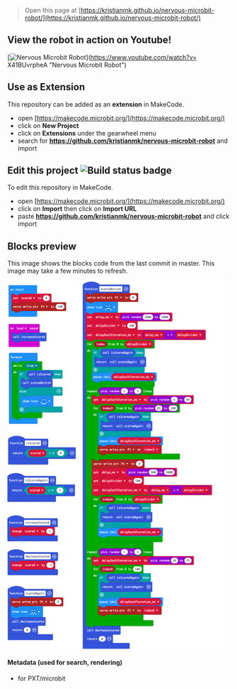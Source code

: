 
> Open this page at [https://kristianmk.github.io/nervous-microbit-robot/](https://kristianmk.github.io/nervous-microbit-robot/)

## View the robot in action on Youtube!
[![Nervous Microbit Robot](https://img.youtube.com/vi/X41BUvrpheA/0.jpg)](https://www.youtube.com/watch?v= X41BUvrpheA "Nervous Microbit Robot")

## Use as Extension

This repository can be added as an **extension** in MakeCode.

* open [https://makecode.microbit.org/](https://makecode.microbit.org/)
* click on **New Project**
* click on **Extensions** under the gearwheel menu
* search for **https://github.com/kristianmk/nervous-microbit-robot** and import

## Edit this project ![Build status badge](https://github.com/kristianmk/nervous-microbit-robot/workflows/MakeCode/badge.svg)

To edit this repository in MakeCode.

* open [https://makecode.microbit.org/](https://makecode.microbit.org/)
* click on **Import** then click on **Import URL**
* paste **https://github.com/kristianmk/nervous-microbit-robot** and click import

## Blocks preview

This image shows the blocks code from the last commit in master.
This image may take a few minutes to refresh.

![A rendered view of the blocks](https://github.com/kristianmk/nervous-microbit-robot/raw/master/.github/makecode/blocks.png)

#### Metadata (used for search, rendering)

* for PXT/microbit
<script src="https://makecode.com/gh-pages-embed.js"></script><script>makeCodeRender("{{ site.makecode.home_url }}", "{{ site.github.owner_name }}/{{ site.github.repository_name }}");</script>
